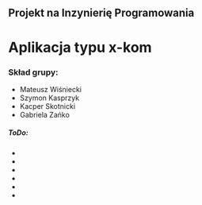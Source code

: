 ## Projekt na Inzynierię Programowania

# Aplikacja typu x-kom

### Skład grupy:

- Mateusz Wiśniecki
- Szymon Kasprzyk
- Kacper Skotnicki
- Gabriela Zańko

##### ToDo:
-
-
-
-
-
-
